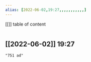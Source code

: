 ```yaml
---
alias: [2022-06-02,19:27,,,,,,,,,,,]
---
```

[[]]
table of content
```toc
```

[[2022-06-02]] 19:27
- 
```query
"751 ad"
```